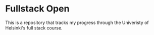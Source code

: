 # Fullstack Open
This is a repository that tracks my progress through the Univeristy of Helsinki's full stack course.